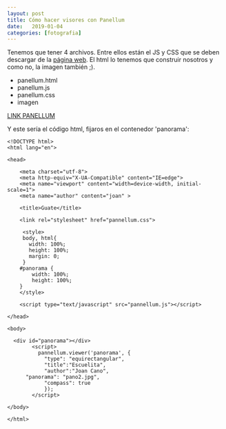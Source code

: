 ```yaml
---
layout: post
title: Cómo hacer visores con Panellum
date:   2019-01-04
categories: [fotografia]
---
```


Tenemos que tener 4 archivos. Entre ellos están el JS y CSS que se deben descargar de la [página web](https://pannellum.org/). El html lo tenemos que construir nosotros y como no, la imagen también ;).

- panellum.html
- panellum.js
- panellum.css
- imagen

[LINK PANELLUM](http://38994238.servicio-online.net/joancano.github.io/panos/panellum.html)


Y este sería el código html, fijaros en el contenedor 'panorama':


```
<!DOCTYPE html>
<html lang="en">

<head>

    <meta charset="utf-8">
    <meta http-equiv="X-UA-Compatible" content="IE=edge">
    <meta name="viewport" content="width=device-width, initial-scale=1">
    <meta name="author" content="joan" >

    <title>Guate</title>

    <link rel="stylesheet" href="pannellum.css">

     <style>
     body, html{
       width: 100%;
       height: 100%;
       margin: 0;
     }
    #panorama {
        width: 100%;
        height: 100%;
    }
    </style>

    <script type="text/javascript" src="pannellum.js"></script>

</head>

<body>

  <div id="panorama"></div>
		<script>
		  pannellum.viewer('panorama', {
			"type": "equirectangular",
			"title":"Escuelita",
			"author":"Joan Cano",
      "panorama": "pano2.jpg",
			"compass": true
			});
		</script>

</body>

</html>
```
